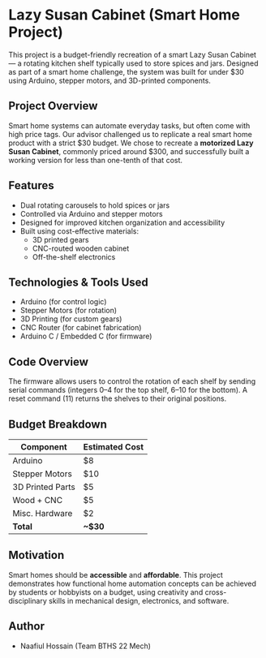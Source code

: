 # Lazy Susan Cabinet (Smart Home Project)

This project is a budget-friendly recreation of a smart Lazy Susan Cabinet — a rotating kitchen shelf typically used to store spices and jars. Designed as part of a smart home challenge, the system was built for under $30 using Arduino, stepper motors, and 3D-printed components.

## Project Overview

Smart home systems can automate everyday tasks, but often come with high price tags. Our advisor challenged us to replicate a real smart home product with a strict $30 budget. We chose to recreate a **motorized Lazy Susan Cabinet**, commonly priced around $300, and successfully built a working version for less than one-tenth of that cost.

## Features

- Dual rotating carousels to hold spices or jars
- Controlled via Arduino and stepper motors
- Designed for improved kitchen organization and accessibility
- Built using cost-effective materials:
  - 3D printed gears
  - CNC-routed wooden cabinet
  - Off-the-shelf electronics

## Technologies & Tools Used

- Arduino (for control logic)
- Stepper Motors (for rotation)
- 3D Printing (for custom gears)
- CNC Router (for cabinet fabrication)
- Arduino C / Embedded C (for firmware)

## Code Overview

The firmware allows users to control the rotation of each shelf by sending serial commands (integers 0–4 for the top shelf, 6–10 for the bottom). A reset command (11) returns the shelves to their original positions.

## Budget Breakdown

| Component         | Estimated Cost |
|------------------|----------------|
| Arduino          | $8             |
| Stepper Motors   | $10            |
| 3D Printed Parts | $5             |
| Wood + CNC       | $5             |
| Misc. Hardware   | $2             |
| **Total**        | **~$30**       |

## Motivation

Smart homes should be **accessible** and **affordable**. This project demonstrates how functional home automation concepts can be achieved by students or hobbyists on a budget, using creativity and cross-disciplinary skills in mechanical design, electronics, and software.

## Author
- Naafiul Hossain (Team BTHS 22 Mech)
